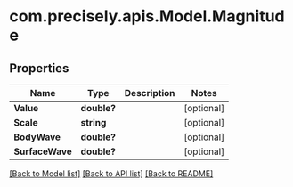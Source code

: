 # com.precisely.apis.Model.Magnitude
## Properties

Name | Type | Description | Notes
------------ | ------------- | ------------- | -------------
**Value** | **double?** |  | [optional] 
**Scale** | **string** |  | [optional] 
**BodyWave** | **double?** |  | [optional] 
**SurfaceWave** | **double?** |  | [optional] 

[[Back to Model list]](../README.md#documentation-for-models) [[Back to API list]](../README.md#documentation-for-api-endpoints) [[Back to README]](../README.md)

